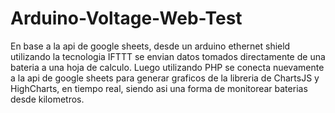 # Arduino-Voltage-Web-Test
En base a la api de google sheets, desde un arduino ethernet shield utilizando la tecnologia IFTTT se envian datos tomados directamente de una bateria a una hoja de calculo. Luego utilizando PHP se conecta nuevamente a la api de google sheets para generar graficos de la libreria de ChartsJS y HighCharts, en tiempo real, siendo asi una forma de monitorear baterias desde kilometros.
